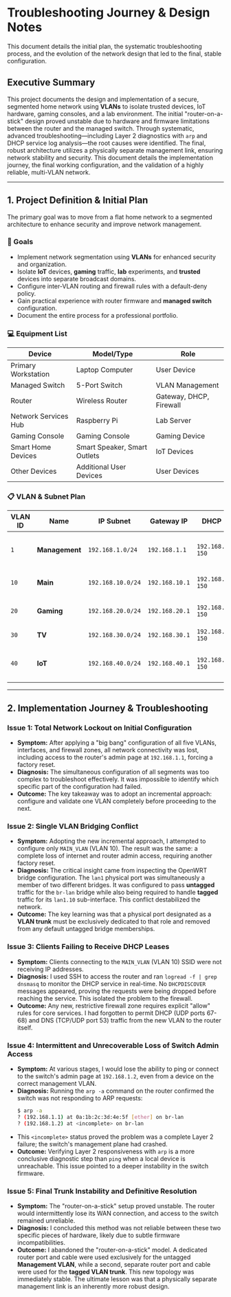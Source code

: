 # Troubleshooting Journey & Design Notes

This document details the initial plan, the systematic troubleshooting process, and the evolution of the network design that led to the final, stable configuration.

## Executive Summary

This project documents the design and implementation of a secure, segmented home network using **VLANs** to isolate trusted devices, IoT hardware, gaming consoles, and a lab environment. The initial "router-on-a-stick" design proved unstable due to hardware and firmware limitations between the router and the managed switch. Through systematic, advanced troubleshooting—including Layer 2 diagnostics with `arp` and DHCP service log analysis—the root causes were identified. The final, robust architecture utilizes a physically separate management link, ensuring network stability and security. This document details the implementation journey, the final working configuration, and the validation of a highly reliable, multi-VLAN network.

---

## 1. Project Definition & Initial Plan

The primary goal was to move from a flat home network to a segmented architecture to enhance security and improve network management.

### 🎯 Goals

- Implement network segmentation using **VLANs** for enhanced security and organization.
- Isolate **IoT** devices, **gaming** traffic, **lab** experiments, and **trusted** devices into separate broadcast domains.
- Configure inter-VLAN routing and firewall rules with a default-deny policy.
- Gain practical experience with router firmware and **managed switch** configuration.
- Document the entire process for a professional portfolio.

### 💻 Equipment List

| Device | Model/Type | Role |
| --- | --- | --- |
| Primary Workstation | Laptop Computer | User Device |
| Managed Switch | 5-Port Switch | VLAN Management |
| Router | Wireless Router | Gateway, DHCP, Firewall |
| Network Services Hub | Raspberry Pi | Lab Server |
| Gaming Console | Gaming Console | Gaming Device |
| Smart Home Devices | Smart Speaker, Smart Outlets | IoT Devices |
| Other Devices | Additional User Devices | User Devices |

### 📋 VLAN & Subnet Plan

| VLAN ID | Name | IP Subnet | Gateway IP | DHCP Range | Purpose |
| --- | --- | --- | --- | --- | --- |
| `1` | **Management** | `192.168.1.0/24` | `192.168.1.1` | `192.168.1.100-150` | Secure access to network hardware |
| `10` | **Main** | `192.168.10.0/24` | `192.168.10.1` | `192.168.10.100-150` | Trusted personal devices |
| `20` | **Gaming** | `192.168.20.0/24` | `192.168.20.1` | `192.168.20.100-150` | Isolated gaming traffic |
| `30` | **TV** | `192.168.30.0/24` | `192.168.30.1` | `192.168.30.100-150` | Smart TV streaming |
| `40` | **IoT** | `192.168.40.0/24` | `192.168.40.1` | `192.168.40.100-150` | Untrusted smart home devices |

---

## 2. Implementation Journey & Troubleshooting

### Issue 1: Total Network Lockout on Initial Configuration

-   **Symptom:** After applying a "big bang" configuration of all five VLANs, interfaces, and firewall zones, all network connectivity was lost, including access to the router's admin page at `192.168.1.1`, forcing a factory reset.
-   **Diagnosis:** The simultaneous configuration of all segments was too complex to troubleshoot effectively. It was impossible to identify which specific part of the configuration had failed.
-   **Outcome:** The key takeaway was to adopt an incremental approach: configure and validate one VLAN completely before proceeding to the next.

### Issue 2: Single VLAN Bridging Conflict

-   **Symptom:** Adopting the new incremental approach, I attempted to configure only `MAIN_VLAN` (VLAN 10). The result was the same: a complete loss of internet and router admin access, requiring another factory reset.
-   **Diagnosis:** The critical insight came from inspecting the OpenWRT bridge configuration. The `lan1` physical port was simultaneously a member of two different bridges. It was configured to pass **untagged** traffic for the `br-lan` bridge while also being required to handle **tagged** traffic for its `lan1.10` sub-interface. This conflict destabilized the network.
-   **Outcome:** The key learning was that a physical port designated as a **VLAN trunk** must be exclusively dedicated to that role and removed from any default untagged bridge memberships.

### Issue 3: Clients Failing to Receive DHCP Leases

-   **Symptom:** Clients connecting to the `MAIN_VLAN` (VLAN 10) SSID were not receiving IP addresses.
-   **Diagnosis:** I used SSH to access the router and ran `logread -f | grep dnsmasq` to monitor the DHCP service in real-time. No `DHCPDISCOVER` messages appeared, proving the requests were being dropped before reaching the service. This isolated the problem to the firewall.
-   **Outcome:** Any new, restrictive firewall zone requires explicit "allow" rules for core services. I had forgotten to permit DHCP (UDP ports 67-68) and DNS (TCP/UDP port 53) traffic from the new VLAN to the router itself.

### Issue 4: Intermittent and Unrecoverable Loss of Switch Admin Access

-   **Symptom:** At various stages, I would lose the ability to ping or connect to the switch's admin page at `192.168.1.2`, even from a device on the correct management VLAN.
-   **Diagnosis:** Running the `arp -a` command on the router confirmed the switch was not responding to ARP requests:
    ```bash
    $ arp -a
    ? (192.168.1.1) at 0a:1b:2c:3d:4e:5f [ether] on br-lan
    ? (192.168.1.2) at <incomplete> on br-lan
    ```
-   This `<incomplete>` status proved the problem was a complete Layer 2 failure; the switch's management plane had crashed.
-   **Outcome:** Verifying Layer 2 responsiveness with `arp` is a more conclusive diagnostic step than `ping` when a local device is unreachable. This issue pointed to a deeper instability in the switch firmware.

### Issue 5: Final Trunk Instability and Definitive Resolution

-   **Symptom:** The "router-on-a-stick" setup proved unstable. The router would intermittently lose its WAN connection, and access to the switch remained unreliable.
-   **Diagnosis:** I concluded this method was not reliable between these two specific pieces of hardware, likely due to subtle firmware incompatibilities.
-   **Outcome:** I abandoned the "router-on-a-stick" model. A dedicated router port and cable were used exclusively for the untagged **Management VLAN**, while a second, separate router port and cable were used for the **tagged VLAN trunk**. This new topology was immediately stable. The ultimate lesson was that a physically separate management link is an inherently more robust design.
